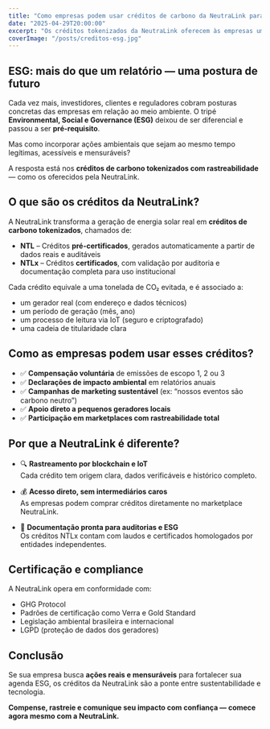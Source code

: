 ```yaml
---
title: "Como empresas podem usar créditos de carbono da NeutraLink para fortalecer sua agenda ESG"
date: "2025-04-29T20:00:00"
excerpt: "Os créditos tokenizados da NeutraLink oferecem às empresas uma forma segura, rastreável e legítima de compensar emissões e reforçar suas práticas sustentáveis."
coverImage: "/posts/creditos-esg.jpg"
---
```


## ESG: mais do que um relatório — uma postura de futuro

Cada vez mais, investidores, clientes e reguladores cobram posturas concretas das empresas em relação ao meio ambiente. O tripé **Environmental, Social e Governance (ESG)** deixou de ser diferencial e passou a ser **pré-requisito**.

Mas como incorporar ações ambientais que sejam ao mesmo tempo legítimas, acessíveis e mensuráveis?

A resposta está nos **créditos de carbono tokenizados com rastreabilidade** — como os oferecidos pela NeutraLink.

## O que são os créditos da NeutraLink?

A NeutraLink transforma a geração de energia solar real em **créditos de carbono tokenizados**, chamados de:

- **NTL** – Créditos **pré-certificados**, gerados automaticamente a partir de dados reais e auditáveis
- **NTLx** – Créditos **certificados**, com validação por auditoria e documentação completa para uso institucional

Cada crédito equivale a uma tonelada de CO₂ evitada, e é associado a:

- um gerador real (com endereço e dados técnicos)
- um período de geração (mês, ano)
- um processo de leitura via IoT (seguro e criptografado)
- uma cadeia de titularidade clara

## Como as empresas podem usar esses créditos?

- ✅ **Compensação voluntária** de emissões de escopo 1, 2 ou 3
- ✅ **Declarações de impacto ambiental** em relatórios anuais
- ✅ **Campanhas de marketing sustentável** (ex: “nossos eventos são carbono neutro”)
- ✅ **Apoio direto a pequenos geradores locais**
- ✅ **Participação em marketplaces com rastreabilidade total**

## Por que a NeutraLink é diferente?

- 🔍 **Rastreamento por blockchain e IoT**  
  Cada crédito tem origem clara, dados verificáveis e histórico completo.

- 💰 **Acesso direto, sem intermediários caros**  
  As empresas podem comprar créditos diretamente no marketplace NeutraLink.

- 📄 **Documentação pronta para auditorias e ESG**  
  Os créditos NTLx contam com laudos e certificados homologados por entidades independentes.

## Certificação e compliance

A NeutraLink opera em conformidade com:

- GHG Protocol
- Padrões de certificação como Verra e Gold Standard
- Legislação ambiental brasileira e internacional
- LGPD (proteção de dados dos geradores)

## Conclusão

Se sua empresa busca **ações reais e mensuráveis** para fortalecer sua agenda ESG, os créditos da NeutraLink são a ponte entre sustentabilidade e tecnologia.

**Compense, rastreie e comunique seu impacto com confiança — comece agora mesmo com a NeutraLink.**


